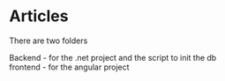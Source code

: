 # Articles

There are two folders

Backend - for the .net project and the script to init the db
<br>
frontend - for the angular project

